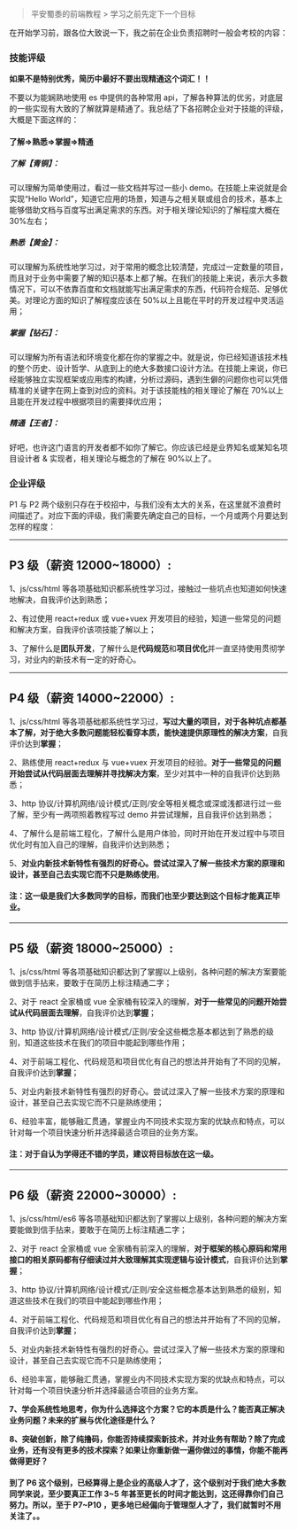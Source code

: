 > 平安蜀黍的前端教程 > 学习之前先定下一个目标

在开始学习前，跟各位大致说一下，我之前在企业负责招聘时一般会考校的内容：

### 技能评级

**如果不是特别优秀，简历中最好不要出现精通这个词汇！！**

不要以为能娴熟地使用 es 中提供的各种常用 api，了解各种算法的优劣，对底层的一些实现有大致的了解就算是精通了。我总结了下各招聘企业对于技能的评级，大概是下面这样的：

#### 了解=>熟悉=>掌握=>精通

##### 了解【青铜】：

可以理解为简单使用过，看过一些文档并写过一些小 demo。在技能上来说就是会实现“Hello World”，知道它应用的场景，知道与之相关联或组合的技术，基本上能够借助文档与百度写出满足需求的东西。对于相关理论知识的了解程度大概在 30%左右；

##### 熟悉【黄金】：

可以理解为系统性地学习过，对于常用的概念比较清楚，完成过一定数量的项目，而且对于业务中需要了解的知识基本上都了解。在我们的技能上来说，表示大多数情况下，可以不依靠百度和文档就能写出满足需求的东西，代码符合规范、足够优美。对理论方面的知识了解程度应该在 50%以上且能在平时的开发过程中灵活运用；

##### 掌握【钻石】：

可以理解为所有语法和环境变化都在你的掌握之中。就是说，你已经知道该技术栈的整个历史、设计哲学、从底到上的绝大多数接口设计方法。在技能上来说，你已经能够独立实现框架或应用库的构建，分析过源码，遇到生僻的问题你也可以凭借精准的关键字在网上查到对应的资料。对于该技能栈的相关理论了解在 70%以上且能在开发过程中根据项目的需要择优应用；

##### 精通【王者】：

好吧，也许这门语言的开发者都不如你了解它。你应该已经是业界知名或某知名项目设计者 & 实现者，相关理论与概念的了解在 90%以上了。

### 企业评级

P1 与 P2 两个级别只存在于校招中，与我们没有太大的关系，在这里就不浪费时间描述了。对应下面的评级，我们需要先确定自己的目标，一个月或两个月要达到怎样的程度：

---

## P3 级（薪资 12000~18000）:

1、js/css/html 等各项基础知识都系统性学习过，接触过一些坑点也知道如何快速地解决，自我评价达到熟悉；

2、有过使用 react+redux 或 vue+vuex 开发项目的经验，知道一些常见的问题和解决方案，自我评价该项技能了解以上；

3、了解什么是**团队开发**，了解什么是**代码规范**和**项目优化**并一直坚持使用贯彻学习，对业内的新技术有一定的好奇心。

---

## P4 级（薪资 14000~22000）:

1、js/css/html 等各项基础都系统性学习过，**写过大量的项目，对于各种坑点都基本了解，对于绝大多数问题能轻松看穿本质，能快速提供原理性的解决方案**，自我评价达到**掌握**；

2、熟练使用 react+redux 与 vue+vuex 开发项目的经验。**对于一些常见的问题开始尝试从代码层面去理解并寻找解决方案**，至少对其中一种的自我评价达到熟悉；

3、http 协议/计算机网络/设计模式/正则/安全等相关概念或深或浅都进行过一些了解，至少有一两项照着教程写过 demo 并尝试理解，且自我评价达到熟悉；

4、了解什么是前端工程化，了解什么是用户体验，同时开始在开发过程中与项目优化时有加入自己的理解，自我评价达到熟悉；

5、**对业内新技术新特性有强烈的好奇心。尝试过深入了解一些技术方案的原理和设计，甚至自己去实现它而不只是熟练使用**。

#### 注：这一级是我们大多数同学的目标，而我们也至少要达到这个目标才能真正毕业。

---

## P5 级（薪资 18000~25000）:

1、js/css/html 等各项基础知识都达到了掌握以上级别，各种问题的解决方案要能做到信手拈来，要敢于在简历上标注精通二字；

2、对于 react 全家桶或 vue 全家桶有较深入的理解，**对于一些常见的问题开始尝试从代码层面去理解**，自我评价达到**掌握**；

3、http 协议/计算机网络/设计模式/正则/安全这些概念基本都达到了熟悉的级别，知道这些技术在我们的项目中能起到哪些作用；

4、对于前端工程化、代码规范和项目优化有自己的想法并开始有了不同的见解，自我评价达到**掌握**；

5、对业内新技术新特性有强烈的好奇心。尝试过深入了解一些技术方案的原理和设计，甚至自己去实现它而不只是熟练使用；

6、经验丰富，能够融汇贯通，掌握业内不同技术实现方案的优缺点和特点，可以针对每一个项目快速分析并选择最适合项目的业务方案。

#### 注：对于自认为学得还不错的学员，建议将目标放在这一级。

---

## P6 级（薪资 22000~30000）:

1、js/css/html/es6 等各项基础知识都达到了掌握以上级别，各种问题的解决方案要能做到信手拈来，要敢于在简历上标注精通二字；

2、对于 react 全家桶或 vue 全家桶有前深入的理解，**对于框架的核心原码和常用接口的相关原码都有仔细读过并大致理解其实现逻辑与设计模式**，自我评价达到**掌握**；

3、http 协议/计算机网络/设计模式/正则/安全这些概念基本达到熟悉的级别，知道这些技术在我们的项目中能起到哪些作用；

4、对于前端工程化、代码规范和项目优化有自己的想法并开始有了不同的见解，自我评价达到**掌握**；

5、对业内新技术新特性有强烈的好奇心。尝试过深入了解一些技术方案的原理和设计，甚至自己去实现它而不只是熟练使用；

6、经验丰富，能够融汇贯通，掌握业内不同技术实现方案的优缺点和特点，可以针对每一个项目快速分析并选择最适合项目的业务方案。

**7、学会系统性地思考，你为什么选择这个方案？它的本质是什么？能否真正解决业务问题？未来的扩展与优化途径是什么？**

**8、突破创新，除了纯撸码，你能否持续探索新技术，并对业务有帮助？除了完成业务，还有没有更多的技术探索？如果让你重新做一遍你做过的事情，你能不能再做得更好？**

#### 到了 P6 这个级别，已经算得上是企业的高级人才了，这个级别对于我们绝大多数同学来说，至少要真正工作 3~5 年甚至更长的时间才能达到，这还得靠你们自己努力。所以，至于 P7~P10 ，更多地已经偏向于管理型人才了，我们就暂时不用关注了。。
